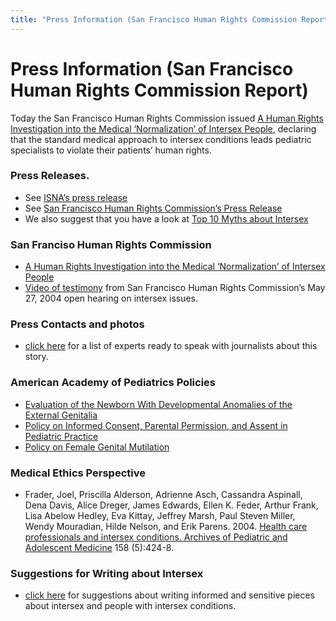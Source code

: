 ```yaml
---
title: "Press Information (San Francisco Human Rights Commission Report)"
---
```


# Press Information (San Francisco Human Rights Commission Report)

<p>Today the San Francisco Human Rights Commission issued <a href="/files/SFHRC_Intersex_Report.pdf">A Human Rights Investigation into the Medical &#8216;Normalization&#8217; of Intersex People</a>, declaring that the standard medical approach to intersex conditions leads pediatric specialists to violate their patients&#8217; human rights.  </p>


<h3>Press Releases.  </h3>

<ul>
	<li>See <a href="/node/841"><span class="caps">ISNA</span>&#8217;s press release</a></li>
	<li>See <a href="/files/SF_HRC_Press_Release.pdf">San Francisco Human Rights Commission&#8217;s Press Release</a></li>
	<li>We also suggest that you have a look at <a href="/faq/ten_myths">Top 10 Myths about Intersex</a></li>
</ul>

<h3>San Franciso Human Rights Commission  </h3>

<ul>
	<li><a href="/files/SFHRC_Intersex_Report.pdf">A Human Rights Investigation into the Medical &#8216;Normalization&#8217; of Intersex People</a></li>
	<li><a href="/videos/sf_hrc_hearing">Video of testimony</a> from San Francisco Human Rights Commission&#8217;s May 27, 2004 open hearing on intersex issues.</li>
</ul>


<h3>Press Contacts and photos  </h3>

<ul>
	<li><a href="/pressroom/sfhrc/contacts">click here</a> for a list of experts ready to speak with journalists about this story.</li>
</ul>

<h3>American Academy of Pediatrics Policies  </h3>

<ul>
	<li><a href="http://aappolicy.aappublications.org/cgi/content/full/pediatrics%3B106/1/138">Evaluation of the Newborn With Developmental Anomalies of the External Genitalia</a></li>
	<li><a href="http://aappolicy.aappublications.org/cgi/reprint/pediatrics%3B95/2/314.pdf">Policy on Informed Consent, Parental Permission, and Assent in Pediatric Practice</a></li>
	<li><a href="http://aappolicy.aappublications.org/cgi/content/abstract/pediatrics%3B102/1/153">Policy on Female Genital Mutilation</a></li>
</ul>

<h3>Medical Ethics Perspective  </h3>

<ul>
	<li>Frader, Joel, Priscilla Alderson, Adrienne Asch, Cassandra Aspinall, Dena Davis, Alice Dreger, James Edwards, Ellen K. Feder, Arthur Frank, Lisa Abelow Hedley, Eva Kittay, Jeffrey Marsh, Paul Steven Miller, Wendy Mouradian, Hilde Nelson, and Erik Parens. 2004. <a href="/pdf/Frader2004.pdf">Health care professionals and intersex conditions. Archives of Pediatric and Adolescent Medicine</a> 158 (5):424-8.</li>
</ul>

<h3>Suggestions for Writing about Intersex  </h3>

<ul>
	<li><a href="/node/977">click here</a> for suggestions about writing informed and sensitive pieces about intersex and people with intersex conditions.</li>
</ul>
